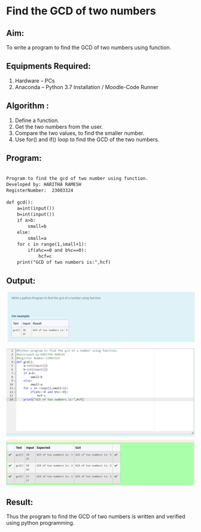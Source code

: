 # Find the GCD of two numbers

## Aim:
To write a program to find the GCD of two numbers using function.

## Equipments Required:
1. Hardware – PCs
2. Anaconda – Python 3.7 Installation / Moodle-Code Runner

## Algorithm :
1. Define a function.
2. Get the two numbers from the user.
3. Compare the two values, to find the smaller number.
4. Use for() and if() loop to find the GCD of the two numbers.

## Program:
```

Program to find the gcd of two number using function.
Developed by: HARITHA RAMESH
RegisterNumber:  23003324

def gcd():
    a=int(input())
    b=int(input())
    if a>b:
        small=b
    else:
        small=a
    for c in range(1,small+1):
        if(a%c==0 and b%c==0):
            hcf=c
    print("GCD of two numbers is:",hcf)

```
## Output:

![Alt text](<Screenshot 2023-11-29 080917.png>)


![Alt text](<Screenshot 2023-11-29 080315.png>)





## Result:
Thus the program to find the GCD of two numbers is written and verified using python programming.
